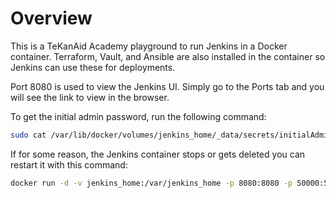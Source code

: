 # Overview

This is a TeKanAid Academy playground to run Jenkins in a Docker container. Terraform, Vault, and Ansible are also installed in the container so Jenkins can use these for deployments.

Port 8080 is used to view the Jenkins UI. Simply go to the Ports tab and you will see the link to view in the browser.

To get the initial admin password, run the following command:

```bash
sudo cat /var/lib/docker/volumes/jenkins_home/_data/secrets/initialAdminPassword
```

If for some reason, the Jenkins container stops or gets deleted you can restart it with this command:

```bash
docker run -d -v jenkins_home:/var/jenkins_home -p 8080:8080 -p 50000:50000 samgabrail/jenkins-tf-vault-ansible:latest
```